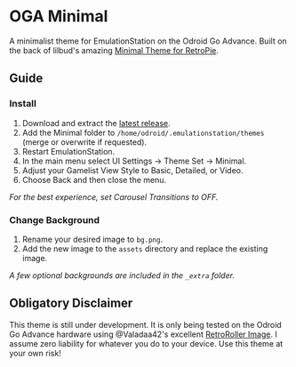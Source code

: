 # OGA Minimal
A minimalist theme for EmulationStation on the Odroid Go Advance. Built on the back of lilbud's amazing [Minimal Theme for RetroPie](https://github.com/lilbud/es-theme-minimal).

## Guide

### Install
1. Download and extract the [latest release](https://github.com/tlayne/es-theme-minimal/releases).
2. Add the Minimal folder to `/home/odroid/.emulationstation/themes` (merge or overwrite if requested).
3. Restart EmulationStation.
4. In the main menu select UI Settings -> Theme Set -> Minimal.
5. Adjust your Gamelist View Style to Basic, Detailed, or Video.
6. Choose Back and then close the menu.

*For the best experience, set Carousel Transitions to OFF.*

### Change Background

1. Rename your desired image to `bg.png`.
2. Add the new image to the `assets` directory and replace the existing image.

*A few optional backgrounds are included in the `_extra` folder.*

## Obligatory Disclaimer

This theme is still under development. It is only being tested on the Odroid Go Advance hardware using @Valadaa42's excellent [RetroRoller Image](https://github.com/valadaa48/retroroller). I assume zero liability for whatever you do to your device. Use this theme at your own risk!